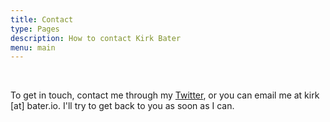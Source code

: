 ```yaml
---
title: Contact
type: Pages
description: How to contact Kirk Bater
menu: main
---
```


<br>

To get in touch, contact me through my [Twitter](https://twitter.com/KirkBater), or you can email me at kirk [at] bater.io. I'll try to get back to you as soon as I can.
